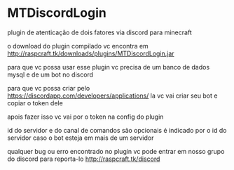 # MTDiscordLogin
plugin de atenticação de dois fatores via discord para minecraft

o download do plugin compilado vc encontra em http://raspcraft.tk/downloads/plugins/MTDiscordLogin.jar

para que vc possa usar esse plugin vc precisa de um banco de dados mysql
e de um bot no discord

para que vc possa criar pelo https://discordapp.com/developers/applications/
la vc vai criar seu bot e copiar o token dele

apois fazer isso vc vai por o token na config do plugin

id do servidor e do canal de comandos são opcionais
é indicado por o id do servidor caso o bot esteja em mais de um servidor

qualquer bug ou erro encontrado no plugin vc pode entrar em nosso grupo do discord para reporta-lo
http://raspcraft.tk/discord
